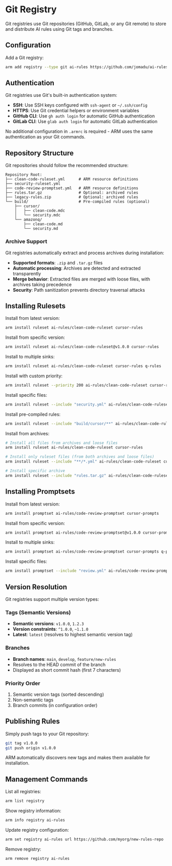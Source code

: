 # Git Registry

Git registries use Git repositories (GitHub, GitLab, or any Git remote) to store and distribute AI rules using Git tags and branches.

## Configuration

Add a Git registry:

```bash
arm add registry --type git ai-rules https://github.com/jomadu/ai-rules-manager-sample-git-registry
```

## Authentication

Git registries use Git's built-in authentication system:

- **SSH**: Use SSH keys configured with `ssh-agent` or `~/.ssh/config`
- **HTTPS**: Use Git credential helpers or environment variables
- **GitHub CLI**: Use `gh auth login` for automatic GitHub authentication
- **GitLab CLI**: Use `glab auth login` for automatic GitLab authentication

No additional configuration in `.armrc` is required - ARM uses the same authentication as your Git commands.

## Repository Structure

Git repositories should follow the recommended structure:

```
Repository Root:
├── clean-code-ruleset.yml      # ARM resource definitions
├── security-ruleset.yml
├── code-review-promptset.yml   # ARM resource definitions
├── rules.tar.gz                # Optional: archived rules
├── legacy-rules.zip            # Optional: archived rules
└── build/                      # Pre-compiled rules (optional)
    ├── cursor/
    │   ├── clean-code.mdc
    │   └── security.mdc
    └── amazonq/
        ├── clean-code.md
        └── security.md
```

### Archive Support

Git registries automatically extract and process archives during installation:

- **Supported formats**: `.zip` and `.tar.gz` files
- **Automatic processing**: Archives are detected and extracted transparently
- **Merge behavior**: Extracted files are merged with loose files, with archives taking precedence
- **Security**: Path sanitization prevents directory traversal attacks

## Installing Rulesets

Install from latest version:
```bash
arm install ruleset ai-rules/clean-code-ruleset cursor-rules
```

Install from specific version:
```bash
arm install ruleset ai-rules/clean-code-ruleset@v1.0.0 cursor-rules
```

Install to multiple sinks:
```bash
arm install ruleset ai-rules/clean-code-ruleset cursor-rules q-rules
```

Install with custom priority:
```bash
arm install ruleset --priority 200 ai-rules/clean-code-ruleset cursor-rules
```

Install specific files:
```bash
arm install ruleset --include "security.yml" ai-rules/clean-code-ruleset cursor-rules
```

Install pre-compiled rules:
```bash
arm install ruleset --include "build/cursor/**" ai-rules/clean-code-ruleset cursor-rules
```

Install from archives:
```bash
# Install all files from archives and loose files
arm install ruleset ai-rules/clean-code-ruleset cursor-rules

# Install only ruleset files (from both archives and loose files)
arm install ruleset --include "**/*.yml" ai-rules/clean-code-ruleset cursor-rules

# Install specific archive
arm install ruleset --include "rules.tar.gz" ai-rules/clean-code-ruleset cursor-rules
```

## Installing Promptsets

Install from latest version:
```bash
arm install promptset ai-rules/code-review-promptset cursor-prompts
```

Install from specific version:
```bash
arm install promptset ai-rules/code-review-promptset@v1.0.0 cursor-prompts
```

Install to multiple sinks:
```bash
arm install promptset ai-rules/code-review-promptset cursor-prompts q-prompts
```

Install specific files:
```bash
arm install promptset --include "review.yml" ai-rules/code-review-promptset cursor-prompts
```

## Version Resolution

Git registries support multiple version types:

### Tags (Semantic Versions)
- **Semantic versions**: `v1.0.0`, `1.2.3`
- **Version constraints**: `^1.0.0`, `~1.1.0`
- **Latest**: `latest` (resolves to highest semantic version tag)

### Branches
- **Branch names**: `main`, `develop`, `feature/new-rules`
- Resolves to the HEAD commit of the branch
- Displayed as short commit hash (first 7 characters)

### Priority Order
1. Semantic version tags (sorted descending)
2. Non-semantic tags
3. Branch commits (in configuration order)

## Publishing Rules

Simply push tags to your Git repository:

```bash
git tag v1.0.0
git push origin v1.0.0
```

ARM automatically discovers new tags and makes them available for installation.

## Management Commands

List all registries:
```bash
arm list registry
```

Show registry information:
```bash
arm info registry ai-rules
```

Update registry configuration:
```bash
arm set registry ai-rules url https://github.com/myorg/new-rules-repo
```

Remove registry:
```bash
arm remove registry ai-rules
```

